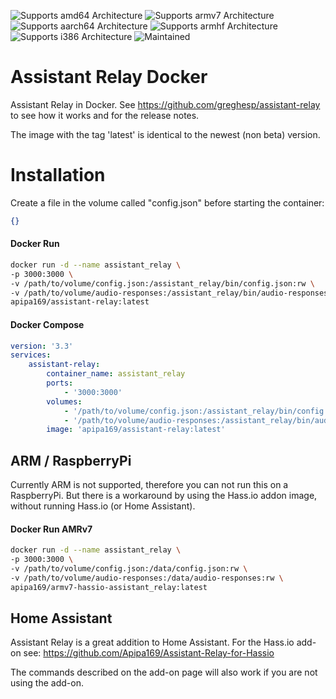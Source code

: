 ![Supports amd64 Architecture][amd64-shield]
![Supports armv7 Architecture][armv7-shield]
![Supports aarch64 Architecture][aarch64-shield]
![Supports armhf Architecture][armhf-shield]
![Supports i386 Architecture][i386-shield]
![Maintained][maintained-shield]

# Assistant Relay Docker
Assistant Relay in Docker. See https://github.com/greghesp/assistant-relay to see how it works and for the release notes.

The image with the tag 'latest' is identical to the newest (non beta) version.


# Installation

Create a file in the volume called "config.json" before starting the container:

```json
{}
```


#### Docker Run
```bash
docker run -d --name assistant_relay \
-p 3000:3000 \
-v /path/to/volume/config.json:/assistant_relay/bin/config.json:rw \
-v /path/to/volume/audio-responses:/assistant_relay/bin/audio-responses:rw \
apipa169/assistant-relay:latest
```


#### Docker Compose
```yaml
version: '3.3'
services:
    assistant-relay:
        container_name: assistant_relay
        ports:
            - '3000:3000'
        volumes:
            - '/path/to/volume/config.json:/assistant_relay/bin/config.json:rw'
            - '/path/to/volume/audio-responses:/assistant_relay/bin/audio-responses:rw'
        image: 'apipa169/assistant-relay:latest'
```



## ARM / RaspberryPi

Currently ARM is not supported, therefore you can not run this on a RaspberryPi. But there is a workaround by using the Hass.io addon image, without running Hass.io (or Home Assistant).


#### Docker Run AMRv7
```bash
docker run -d --name assistant_relay \
-p 3000:3000 \
-v /path/to/volume/config.json:/data/config.json:rw \
-v /path/to/volume/audio-responses:/data/audio-responses:rw \
apipa169/armv7-hassio-assistant_relay:latest
```




## Home Assistant
Assistant Relay is a great addition to Home Assistant. For the Hass.io add-on see: https://github.com/Apipa169/Assistant-Relay-for-Hassio

The commands described on the add-on page will also work if you are not using the add-on.





[aarch64-shield]: https://img.shields.io/badge/aarch64-no-red.svg
[amd64-shield]: https://img.shields.io/badge/amd64-yes-green.svg
[armhf-shield]: https://img.shields.io/badge/armhf-no-red.svg
[armv7-shield]: https://img.shields.io/badge/armv7-no-red.svg
[i386-shield]: https://img.shields.io/badge/i386-no-red.svg
[maintained-shield]: https://img.shields.io/badge/maintained-yes-green.svg
